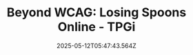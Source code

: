 ---
layout: bookmark
title: 'Beyond WCAG: Losing Spoons Online - TPGi'
tags:
  - Bookmarks
  - Accessibility
  - Autism
  - Disability
date: 2025-05-12T05:47:43.564Z
created: 2025-05-12T05:47:43.564Z
modified: 2025-05-12T05:48:43.680Z
link: https://www.tpgi.com/beyond-wcag-losing-spoons-online/
id: 1038394118
excerpt: There are only enough hours in the day, but for some there are also only enough spoons. Find out what spoons—or a shortage of them—means in a digital context
image: https://www.tpgi.com/wp-content/uploads/Autism-and-sensory-overload-edited.jpg
---